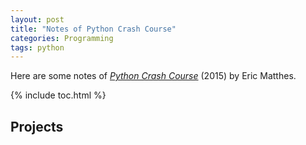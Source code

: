 ```yaml
---
layout: post
title: "Notes of Python Crash Course"
categories: Programming
tags: python
---
```


Here are some notes of [*Python Crash Course*](https://nostarch.com/pythoncrashcourse) (2015) by Eric Matthes.

{% include toc.html %}

## Projects